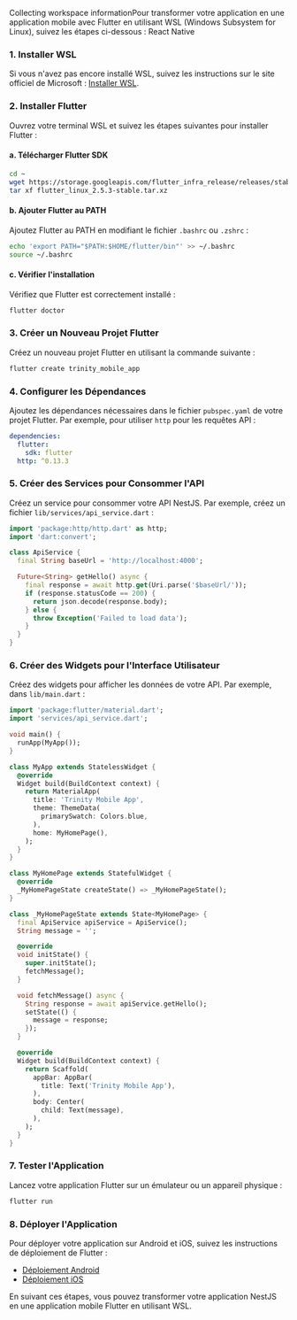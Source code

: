 Collecting workspace informationPour transformer votre application en une application mobile avec Flutter en utilisant WSL (Windows Subsystem for Linux), suivez les étapes ci-dessous :
React Native

### 1. Installer WSL
Si vous n'avez pas encore installé WSL, suivez les instructions sur le site officiel de Microsoft : [Installer WSL](https://docs.microsoft.com/fr-fr/windows/wsl/install).

### 2. Installer Flutter
Ouvrez votre terminal WSL et suivez les étapes suivantes pour installer Flutter :

#### a. Télécharger Flutter SDK
```sh
cd ~
wget https://storage.googleapis.com/flutter_infra_release/releases/stable/linux/flutter_linux_2.5.3-stable.tar.xz
tar xf flutter_linux_2.5.3-stable.tar.xz
```

#### b. Ajouter Flutter au PATH
Ajoutez Flutter au PATH en modifiant le fichier `.bashrc` ou `.zshrc` :
```sh
echo 'export PATH="$PATH:$HOME/flutter/bin"' >> ~/.bashrc
source ~/.bashrc
```

#### c. Vérifier l'installation
Vérifiez que Flutter est correctement installé :
```sh
flutter doctor
```

### 3. Créer un Nouveau Projet Flutter
Créez un nouveau projet Flutter en utilisant la commande suivante :
```sh
flutter create trinity_mobile_app
```

### 4. Configurer les Dépendances
Ajoutez les dépendances nécessaires dans le fichier `pubspec.yaml` de votre projet Flutter. Par exemple, pour utiliser `http` pour les requêtes API :
```yaml
dependencies:
  flutter:
    sdk: flutter
  http: ^0.13.3
```

### 5. Créer des Services pour Consommer l'API
Créez un service pour consommer votre API NestJS. Par exemple, créez un fichier `lib/services/api_service.dart` :
```dart
import 'package:http/http.dart' as http;
import 'dart:convert';

class ApiService {
  final String baseUrl = 'http://localhost:4000';

  Future<String> getHello() async {
    final response = await http.get(Uri.parse('$baseUrl/'));
    if (response.statusCode == 200) {
      return json.decode(response.body);
    } else {
      throw Exception('Failed to load data');
    }
  }
}
```

### 6. Créer des Widgets pour l'Interface Utilisateur
Créez des widgets pour afficher les données de votre API. Par exemple, dans `lib/main.dart` :
```dart
import 'package:flutter/material.dart';
import 'services/api_service.dart';

void main() {
  runApp(MyApp());
}

class MyApp extends StatelessWidget {
  @override
  Widget build(BuildContext context) {
    return MaterialApp(
      title: 'Trinity Mobile App',
      theme: ThemeData(
        primarySwatch: Colors.blue,
      ),
      home: MyHomePage(),
    );
  }
}

class MyHomePage extends StatefulWidget {
  @override
  _MyHomePageState createState() => _MyHomePageState();
}

class _MyHomePageState extends State<MyHomePage> {
  final ApiService apiService = ApiService();
  String message = '';

  @override
  void initState() {
    super.initState();
    fetchMessage();
  }

  void fetchMessage() async {
    String response = await apiService.getHello();
    setState(() {
      message = response;
    });
  }

  @override
  Widget build(BuildContext context) {
    return Scaffold(
      appBar: AppBar(
        title: Text('Trinity Mobile App'),
      ),
      body: Center(
        child: Text(message),
      ),
    );
  }
}
```

### 7. Tester l'Application
Lancez votre application Flutter sur un émulateur ou un appareil physique :
```sh
flutter run
```

### 8. Déployer l'Application
Pour déployer votre application sur Android et iOS, suivez les instructions de déploiement de Flutter :
- [Déploiement Android](https://flutter.dev/docs/deployment/android)
- [Déploiement iOS](https://flutter.dev/docs/deployment/ios)

En suivant ces étapes, vous pouvez transformer votre application NestJS en une application mobile Flutter en utilisant WSL.